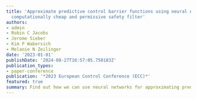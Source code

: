 ```yaml
---
title: 'Approximate predictive control barrier functions using neural networks: A
  computationally cheap and permissive safety filter'
authors:
- admin
- Robin C Jacobs
- Jerome Sieber
- Kim P Wabersich
- Melanie N Zeilinger
date: '2023-01-01'
publishDate: '2024-08-27T16:57:05.750183Z'
publication_types:
- paper-conference
publication: '*2023 European Control Conference (ECC)*'
featured: true
summary: Find out how we can use neural networks for approximating predictive safety filters while analysing closed-loop guarantees.
---
```

